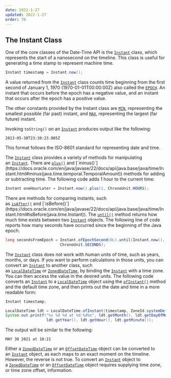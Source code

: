 ```yaml
---
date: 2022-1-27
updated: 2022-1-27
order: 70
---
```

## The Instant Class

One of the core classes of the Date-Time API is the [`Instant`](https://docs.oracle.com/en/java/javase/22/docs/api/java.base/java/time/Instant.html) class, which represents the start of a nanosecond on the timeline. This class is useful for generating a time stamp to represent machine time.

```java
Instant timestamp = Instant.now();
```

A value returned from the [`Instant`](https://docs.oracle.com/en/java/javase/22/docs/api/java.base/java/time/Instant.html) class counts time beginning from the first second of January 1, 1970 (1970-01-01T00:00:00Z) also called the [`EPOCH`](https://docs.oracle.com/en/java/javase/22/docs/api/java.base/java/time/Instant.html#EPOCH). An instant that occurs before the epoch has a negative value, and an instant that occurs after the epoch has a positive value.

The other constants provided by the Instant class are [`MIN`](https://docs.oracle.com/en/java/javase/22/docs/api/java.base/java/time/Instant.html#MIN), representing the smallest possible (far past) instant, and [`MAX`](https://docs.oracle.com/en/java/javase/22/docs/api/java.base/java/time/Instant.html#MAX), representing the largest (far future) instant.

Invoking `toString()` on an [`Instant`](https://docs.oracle.com/en/java/javase/22/docs/api/java.base/java/time/Instant.html) produces output like the following:

```shell
2013-05-30T23:38:23.085Z
```

This format follows the ISO-8601 standard for representing date and time.

The [`Instant`](https://docs.oracle.com/en/java/javase/22/docs/api/java.base/java/time/Instant.html) class provides a variety of methods for manipulating an [`Instant`](https://docs.oracle.com/en/java/javase/22/docs/api/java.base/java/time/Instant.html). There are [`plus()`](https://docs.oracle.com/en/java/javase/22/docs/api/java.base/java/time/Instant.html#plus(java.time.temporal.TemporalAmount)) and [`minus()`](https://docs.oracle.com/en/java/javase/22/docs/api/java.base/java/time/Instant.html#minus(java.time.temporal.TemporalAmount)) methods for adding or subtracting time. The following code adds 1 hour to the current time:

```java
Instant oneHourLater = Instant.now().plus(1, ChronoUnit.HOURS);
```

There are methods for comparing instants, such as [`isAfter()`](https://docs.oracle.com/en/java/javase/22/docs/api/java.base/java/time/Instant.html#isAfter(java.time.Instant)) and [`isBefore()`](https://docs.oracle.com/en/java/javase/22/docs/api/java.base/java/time/Instant.html#isBefore(java.time.Instant)). The [`until()`](https://docs.oracle.com/en/java/javase/22/docs/api/java.base/java/time/Instant.html#until(java.time.temporal.Temporal,java.time.temporal.TemporalUnit)) method returns how much time exists between two [`Instant`](https://docs.oracle.com/en/java/javase/22/docs/api/java.base/java/time/Instant.html) objects. The following line of code reports how many seconds have occurred since the beginning of the Java epoch.

```java
long secondsFromEpoch = Instant.ofEpochSecond(0L).until(Instant.now(),
                        ChronoUnit.SECONDS);
```

The [`Instant`](https://docs.oracle.com/en/java/javase/22/docs/api/java.base/java/time/Instant.html) class does not work with human units of time, such as years, months, or days. If you want to perform calculations in those units, you can convert an [`Instant`](https://docs.oracle.com/en/java/javase/22/docs/api/java.base/java/time/Instant.html) to another class, such as [`LocalDateTime`](https://docs.oracle.com/en/java/javase/22/docs/api/java.base/java/time/LocalDateTime.html) or [`ZonedDateTime`](https://docs.oracle.com/en/java/javase/22/docs/api/java.base/java/time/ZonedDateTime.html), by binding the [`Instant`](https://docs.oracle.com/en/java/javase/22/docs/api/java.base/java/time/Instant.html) with a time zone. You can then access the value in the desired units. The following code converts an [`Instant`](https://docs.oracle.com/en/java/javase/22/docs/api/java.base/java/time/Instant.html) to a [`LocalDateTime`](https://docs.oracle.com/en/java/javase/22/docs/api/java.base/java/time/LocalDateTime.html) object using the [`ofInstant()`](https://docs.oracle.com/en/java/javase/22/docs/api/java.base/java/time/LocalDateTime.html#ofInstant(java.time.Instant,java.time.ZoneId)) method and the default time zone, and then prints out the date and time in a more readable form:

```java
Instant timestamp;

LocalDateTime ldt = LocalDateTime.ofInstant(timestamp, ZoneId.systemDefault());
System.out.printf("%s %d %d at %d:%d%n", ldt.getMonth(), ldt.getDayOfMonth(),
                  ldt.getYear(), ldt.getHour(), ldt.getMinute());
```

The output will be similar to the following:

```shell
MAY 30 2021 at 18:21
```

Either a [`ZonedDateTime`](https://docs.oracle.com/en/java/javase/22/docs/api/java.base/java/time/ZonedDateTime.html) or an [`OffsetDateTime`](https://docs.oracle.com/en/java/javase/22/docs/api/java.base/java/time/OffsetDateTime.html) object can be converted to an [`Instant`](https://docs.oracle.com/en/java/javase/22/docs/api/java.base/java/time/Instant.html) object, as each maps to an exact moment on the timeline. However, the reverse is not true. To convert an [`Instant`](https://docs.oracle.com/en/java/javase/22/docs/api/java.base/java/time/Instant.html) object to a [`ZonedDateTime`](https://docs.oracle.com/en/java/javase/22/docs/api/java.base/java/time/ZonedDateTime.html) or an [`OffsetDateTime`](https://docs.oracle.com/en/java/javase/22/docs/api/java.base/java/time/OffsetDateTime.html) object requires supplying time zone, or time zone offset, information.
